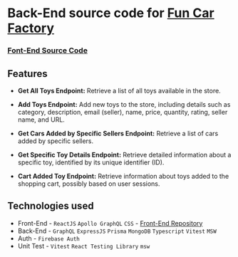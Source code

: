 # Back-End source code for [Fun Car Factory](https://fun-car-factory.web.app)

### [Font-End Source Code](https://github.com/mehedihasan2810/fun-car-factory-client)

## Features

- **Get All Toys Endpoint:** Retrieve a list of all toys available in the store.

- **Add Toys Endpoint:** Add new toys to the store, including details such as category, description, email (seller), name, price, quantity, rating, seller name, and URL.

- **Get Cars Added by Specific Sellers Endpoint:** Retrieve a list of cars added by specific sellers.

- **Get Specific Toy Details Endpoint:** Retrieve detailed information about a specific toy, identified by its unique identifier (ID).

- **Cart Added Toy Endpoint:** Retrieve information about toys added to the shopping cart, possibly based on user sessions.

## Technologies used

- Front-End - `ReactJS` `Apollo GraphQL` `CSS` - [Front-End Repository](https://github.com/mehedihasan2810/fun-car-factory-client)
- Back-End - `GraphQL` `ExpressJS` `Prisma` `MongoDB` `Typescript` `Vitest` `MSW`
- Auth - `Firebase Auth`
- Unit Test - `Vitest` `React Testing Library` `msw`
